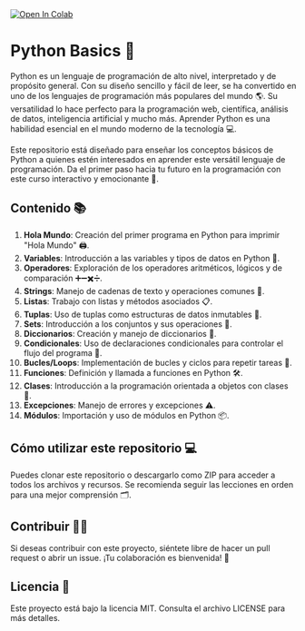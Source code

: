 <a target="_blank" href="https://colab.research.google.com/github/Inostroza7/Python-Basics/blob/main/Python_Basics_Template.ipynb">
  <img src="https://colab.research.google.com/assets/colab-badge.svg" alt="Open In Colab"/>
</a>

# Python Basics 🐍

Python es un lenguaje de programación de alto nivel, interpretado y de propósito general. Con su diseño sencillo y fácil de leer, se ha convertido en uno de los lenguajes de programación más populares del mundo 🌎. Su versatilidad lo hace perfecto para la programación web, científica, análisis de datos, inteligencia artificial y mucho más. Aprender Python es una habilidad esencial en el mundo moderno de la tecnología 💻.

Este repositorio está diseñado para enseñar los conceptos básicos de Python a quienes estén interesados en aprender este versátil lenguaje de programación. Da el primer paso hacia tu futuro en la programación con este curso interactivo y emocionante 🚀.

## Contenido 📚

1. **Hola Mundo**: Creación del primer programa en Python para imprimir "Hola Mundo" 🖨️.
2. **Variables**: Introducción a las variables y tipos de datos en Python 🔢.
3. **Operadores**: Exploración de los operadores aritméticos, lógicos y de comparación ➕➖✖️➗.
4. **Strings**: Manejo de cadenas de texto y operaciones comunes 🧵.
5. **Listas**: Trabajo con listas y métodos asociados 📋.
6. **Tuplas**: Uso de tuplas como estructuras de datos inmutables 🧩.
7. **Sets**: Introducción a los conjuntos y sus operaciones 🧮.
8. **Diccionarios**: Creación y manejo de diccionarios 📖.
9. **Condicionales**: Uso de declaraciones condicionales para controlar el flujo del programa 🔀.
10. **Bucles/Loops**: Implementación de bucles y ciclos para repetir tareas 🔁.
11. **Funciones**: Definición y llamada a funciones en Python 🛠️.
12. **Clases**: Introducción a la programación orientada a objetos con clases 🏫.
13. **Excepciones**: Manejo de errores y excepciones ⚠️.
14. **Módulos**: Importación y uso de módulos en Python 📦.

## Cómo utilizar este repositorio 💻

Puedes clonar este repositorio o descargarlo como ZIP para acceder a todos los archivos y recursos. Se recomienda seguir las lecciones en orden para una mejor comprensión 🗂️.

## Contribuir 👨‍💻

Si deseas contribuir con este proyecto, siéntete libre de hacer un pull request o abrir un issue. ¡Tu colaboración es bienvenida! 🤝

## Licencia 📜

Este proyecto está bajo la licencia MIT. Consulta el archivo LICENSE para más detalles.
